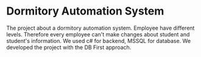 # Dormitory Automation System 
The project about a dormitory automation system. Employee have different levels. Therefore every employee can't make changes about student and student's information. We used c# for backend, MSSQL for database. We developed the project with the DB First approach.   
